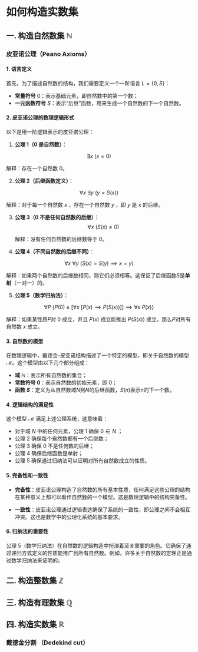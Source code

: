 # 如何构造实数集

## 一. 构造自然数集 $\mathbb{N}$
### 皮亚诺公理（Peano Axioms）
#### 1. 语言定义

首先，为了描述自然数的结构，我们需要定义一个一阶语言 
 $L = \{0, S\}$：

- **常量符号** $0$：表示基础元素，即自然数中的第一个数；
- **一元函数符号** $S$：表示“后继”函数，用来生成一个自然数的下一个自然数。

#### 2. 皮亚诺公理的数理逻辑形式

以下是用一阶逻辑表示的皮亚诺公理：

1. **公理 1（0 是自然数）**：

  $$\exists x \ (x = 0)$$

   解释：存在一个自然数 $0$。

2. **公理 2（后继函数定义）**：

  $$\forall x \ \exists y \ (y = S(x))$$

   解释：对于每一个自然数 $x$ ，存在一个自然数 $y$ ，即 $y$ 是 $x$ 的后继。

3. **公理 3（0 不是任何自然数的后继）**：
  $$\forall x \ (S(x) \neq 0)$$
   
   解释：没有任何自然数的后继数等于 0。

4. **公理 4（不同自然数的后继不同）**：

  $$\forall x \ \forall y \ (S(x) = S(y) \implies x = y)$$

   解释：如果两个自然数的后继数相同，则它们必须相等。这保证了后继函数$S$是**单射**（一对一）的。

5. **公理 5（数学归纳法）**：

  $$\forall P \ \{P(0) \land [\forall x \ [P(x) \implies P(S(x))]] \implies \forall x \ P(x)\}$$

   解释：如果某性质$P$对 0 成立，并且 $P(x)$ 成立能推出 $P(S(x))$ 成立，那么$P$对所有自然数 $x$ 成立。

#### 3. 自然数的模型

在数理逻辑中，戴德金-皮亚诺结构描述了一个特定的模型，即关于自然数的模型$\mathcal{M}$。这个模型由以下几个部分组成：

- **域 $\mathbb{N}$**：表示所有自然数的集合；
- **常数符号 $0$**：表示自然数的初始元素，即 0；
- **函数 $S$**：定义为从自然数域$N$到$N$的后继函数，$S(n)$表示$n$的下一个数。

#### 4. 逻辑结构的满足性

这个模型 $\mathcal{M}$ 满足上述公理系统，这意味着：

- 对于域 $N$ 中的任何元素，公理 1 确保 $0 \in N$ ；
- 公理 2 确保每个自然数都有一个后继数；
- 公理 3 确保 0 不是任何数的后继；
- 公理 4 确保后继函数是单射；
- 公理 5 确保通过归纳法可以证明对所有自然数成立的性质。

#### 5. 完备性和一致性

- **完备性**：皮亚诺公理构造了自然数的所有基本性质，任何满足这些公理的结构在某种意义上都可以看作自然数的一个模型。这是数理逻辑中的结构完备性。
  
- **一致性**：皮亚诺公理通过逻辑表达确保了系统的一致性，即公理之间不会相互冲突。这也是数学中的公理化系统的基本要求。

#### 6. 归纳法的重要性

公理 5（数学归纳法）在自然数的逻辑构造中扮演着至关重要的角色。它确保了通过递归方式定义的性质能推广到所有自然数。例如，许多关于自然数的定理正是通过数学归纳法来证明的。


## 二. 构造整数集 $\mathbb{Z}$


## 三. 构造有理数集 $\mathbb{Q}$


## 四. 构造实数集 $\mathbb{R}$
### 戴德金分割 （Dedekind cut）
